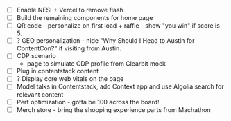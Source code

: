 - [ ] Enable NESI + Vercel to remove flash
- [ ] Build the remaining components for home page
- [ ] QR code - personalize on first load + raffle - show "you win" if score is 5.
- [ ] ? GEO personalization - hide "Why Should I Head to Austin for ContentCon?" if visiting from Austin.
- [ ] CDP scenario
    - page to simulate CDP profile from Clearbit mock
- [ ] Plug in contentstack content
- [ ] ? Display core web vitals on the page
- [ ] Model talks in Contentstack, add Context app and use Algolia search for relevant content
- [ ] Perf optimization - gotta be 100 across the board!
- [ ] Merch store - bring the shopping experience parts from Machathon
